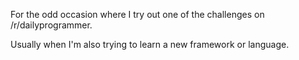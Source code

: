 For the odd occasion where I try out one of the challenges on /r/dailyprogrammer.

Usually when I'm also trying to learn a new framework or language.
